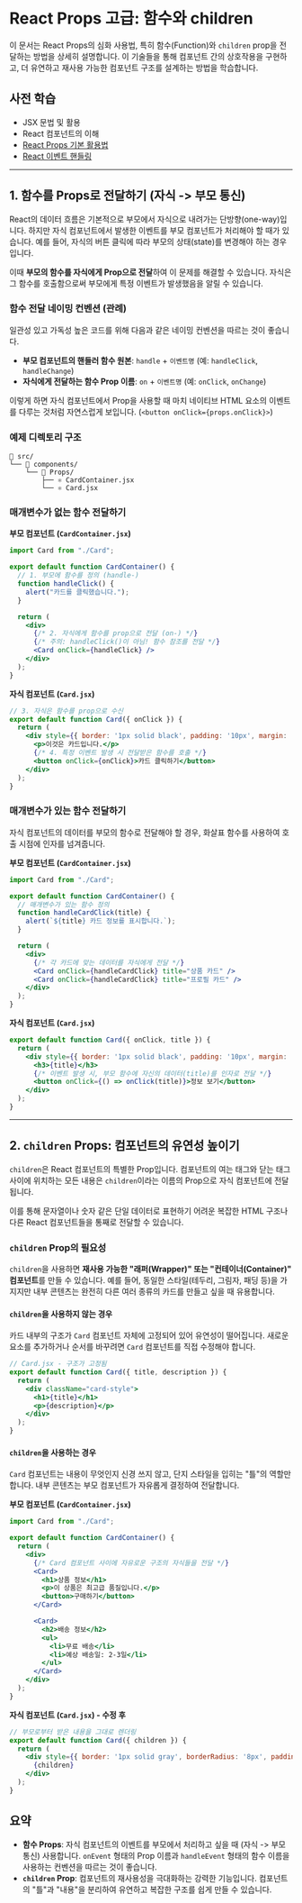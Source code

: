 # React Props 고급: 함수와 children

이 문서는 React Props의 심화 사용법, 특히 함수(Function)와 `children` prop을 전달하는 방법을 상세히 설명합니다. 이 기술들을 통해 컴포넌트 간의 상호작용을 구현하고, 더 유연하고 재사용 가능한 컴포넌트 구조를 설계하는 방법을 학습합니다.

## 사전 학습

-   JSX 문법 및 활용
-   React 컴포넌트의 이해
-   [React Props 기본 활용법](./react-props-basics.md)
-   [React 이벤트 핸들링](./react-event-handling.md)

---

## 1. 함수를 Props로 전달하기 (자식 -> 부모 통신)

React의 데이터 흐름은 기본적으로 부모에서 자식으로 내려가는 단방향(one-way)입니다. 하지만 자식 컴포넌트에서 발생한 이벤트를 부모 컴포넌트가 처리해야 할 때가 있습니다. 예를 들어, 자식의 버튼 클릭에 따라 부모의 상태(state)를 변경해야 하는 경우입니다.

이때 **부모의 함수를 자식에게 Prop으로 전달**하여 이 문제를 해결할 수 있습니다. 자식은 그 함수를 호출함으로써 부모에게 특정 이벤트가 발생했음을 알릴 수 있습니다.

### 함수 전달 네이밍 컨벤션 (관례)

일관성 있고 가독성 높은 코드를 위해 다음과 같은 네이밍 컨벤션을 따르는 것이 좋습니다.

-   **부모 컴포넌트의 핸들러 함수 원본**: `handle` + `이벤트명` (예: `handleClick`, `handleChange`)
-   **자식에게 전달하는 함수 Prop 이름**: `on` + `이벤트명` (예: `onClick`, `onChange`)

이렇게 하면 자식 컴포넌트에서 Prop을 사용할 때 마치 네이티브 HTML 요소의 이벤트를 다루는 것처럼 자연스럽게 보입니다. (`<button onClick={props.onClick}>`)

### 예제 디렉토리 구조

```
📁 src/
└── 📁 components/
    └── 📁 Props/
        ├── ⚛️ CardContainer.jsx
        └── ⚛️ Card.jsx
```

### 매개변수가 없는 함수 전달하기

**부모 컴포넌트 (`CardContainer.jsx`)**
```jsx
import Card from "./Card";

export default function CardContainer() {
  // 1. 부모에 함수를 정의 (handle-)
  function handleClick() {
    alert("카드를 클릭했습니다.");
  }

  return (
    <div>
      {/* 2. 자식에게 함수를 prop으로 전달 (on-) */}
      {/* 주의: handleClick()이 아님! 함수 참조를 전달 */}
      <Card onClick={handleClick} />
    </div>
  );
}
```

**자식 컴포넌트 (`Card.jsx`)**
```jsx
// 3. 자식은 함수를 prop으로 수신
export default function Card({ onClick }) {
  return (
    <div style={{ border: '1px solid black', padding: '10px', margin: '10px' }}>
      <p>이것은 카드입니다.</p>
      {/* 4. 특정 이벤트 발생 시 전달받은 함수를 호출 */}
      <button onClick={onClick}>카드 클릭하기</button>
    </div>
  );
}
```

### 매개변수가 있는 함수 전달하기

자식 컴포넌트의 데이터를 부모의 함수로 전달해야 할 경우, 화살표 함수를 사용하여 호출 시점에 인자를 넘겨줍니다.

**부모 컴포넌트 (`CardContainer.jsx`)**
```jsx
import Card from "./Card";

export default function CardContainer() {
  // 매개변수가 있는 함수 정의
  function handleCardClick(title) {
    alert(`${title} 카드 정보를 표시합니다.`);
  }

  return (
    <div>
      {/* 각 카드에 맞는 데이터를 자식에게 전달 */}
      <Card onClick={handleCardClick} title="상품 카드" />
      <Card onClick={handleCardClick} title="프로필 카드" />
    </div>
  );
}
```

**자식 컴포넌트 (`Card.jsx`)**
```jsx
export default function Card({ onClick, title }) {
  return (
    <div style={{ border: '1px solid black', padding: '10px', margin: '10px' }}>
      <h3>{title}</h3>
      {/* 이벤트 발생 시, 부모 함수에 자신의 데이터(title)를 인자로 전달 */}
      <button onClick={() => onClick(title)}>정보 보기</button>
    </div>
  );
}
```

---

## 2. `children` Props: 컴포넌트의 유연성 높이기

`children`은 React 컴포넌트의 특별한 Prop입니다. 컴포넌트의 여는 태그와 닫는 태그 사이에 위치하는 모든 내용은 `children`이라는 이름의 Prop으로 자식 컴포넌트에 전달됩니다.

이를 통해 문자열이나 숫자 같은 단일 데이터로 표현하기 어려운 복잡한 HTML 구조나 다른 React 컴포넌트들을 통째로 전달할 수 있습니다.

### `children` Prop의 필요성

`children`을 사용하면 **재사용 가능한 "래퍼(Wrapper)" 또는 "컨테이너(Container)" 컴포넌트**를 만들 수 있습니다. 예를 들어, 동일한 스타일(테두리, 그림자, 패딩 등)을 가지지만 내부 콘텐츠는 완전히 다른 여러 종류의 카드를 만들고 싶을 때 유용합니다.

#### `children`을 사용하지 않는 경우

카드 내부의 구조가 `Card` 컴포넌트 자체에 고정되어 있어 유연성이 떨어집니다. 새로운 요소를 추가하거나 순서를 바꾸려면 `Card` 컴포넌트를 직접 수정해야 합니다.

```jsx
// Card.jsx - 구조가 고정됨
export default function Card({ title, description }) {
  return (
    <div className="card-style">
      <h1>{title}</h1>
      <p>{description}</p>
    </div>
  );
}
```

#### `children`을 사용하는 경우

`Card` 컴포넌트는 내용이 무엇인지 신경 쓰지 않고, 단지 스타일을 입히는 "틀"의 역할만 합니다. 내부 콘텐츠는 부모 컴포넌트가 자유롭게 결정하여 전달합니다.

**부모 컴포넌트 (`CardContainer.jsx`)**
```jsx
import Card from "./Card";

export default function CardContainer() {
  return (
    <div>
      {/* Card 컴포넌트 사이에 자유로운 구조의 자식들을 전달 */}
      <Card>
        <h1>상품 정보</h1>
        <p>이 상품은 최고급 품질입니다.</p>
        <button>구매하기</button>
      </Card>

      <Card>
        <h2>배송 정보</h2>
        <ul>
          <li>무료 배송</li>
          <li>예상 배송일: 2-3일</li>
        </ul>
      </Card>
    </div>
  );
}
```

**자식 컴포넌트 (`Card.jsx`) - 수정 후**
```jsx
// 부모로부터 받은 내용을 그대로 렌더링
export default function Card({ children }) {
  return (
    <div style={{ border: '1px solid gray', borderRadius: '8px', padding: '16px', margin: '16px' }}>
      {children}
    </div>
  );
}
```

## 요약

-   **함수 Props**: 자식 컴포넌트의 이벤트를 부모에서 처리하고 싶을 때 (자식 -> 부모 통신) 사용합니다. `onEvent` 형태의 Prop 이름과 `handleEvent` 형태의 함수 이름을 사용하는 컨벤션을 따르는 것이 좋습니다.
-   **`children` Prop**: 컴포넌트의 재사용성을 극대화하는 강력한 기능입니다. 컴포넌트의 "틀"과 "내용"을 분리하여 유연하고 복잡한 구조를 쉽게 만들 수 있습니다.